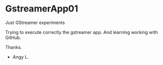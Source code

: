 # GstreamerApp01
Just GStreamer experiments

Trying to execute correctly the gstreamer app.
And learning working with GitHub.

Thanks.

- Angy L.
